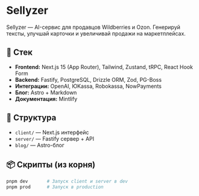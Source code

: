 # Sellyzer

Sellyzer — AI-сервис для продавцов Wildberries и Ozon. Генерируй тексты, улучшай карточки и увеличивай продажи на маркетплейсах.

## 🚀 Стек

-   **Frontend:** Next.js 15 (App Router), Tailwind, Zustand, tRPC, React Hook Form
-   **Backend:** Fastify, PostgreSQL, Drizzle ORM, Zod, PG-Boss
-   **Интеграции:** OpenAI, ЮKassa, Robokassa, NowPayments
-   **Блог:** Astro + Markdown
-   **Документация:** Mintlify

## 📁 Структура

-   `client/` — Next.js интерфейс
-   `server/` — Fastify сервер + API
-   `blog/` — Astro-блог

## 📦 Скрипты (из корня)

```bash
pnpm dev       # Запуск client и server в dev
pnpm prod      # Запуск в production
```